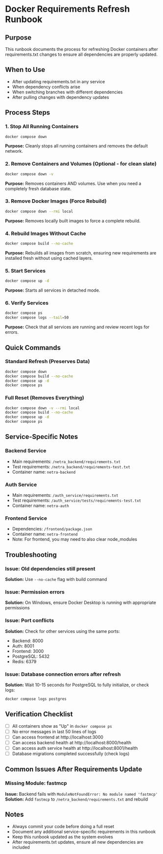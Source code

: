 # Docker Requirements Refresh Runbook

## Purpose
This runbook documents the process for refreshing Docker containers after requirements.txt changes to ensure all dependencies are properly updated.

## When to Use
- After updating requirements.txt in any service
- When dependency conflicts arise
- When switching branches with different dependencies
- After pulling changes with dependency updates

## Process Steps

### 1. Stop All Running Containers
```bash
docker compose down
```
**Purpose:** Cleanly stops all running containers and removes the default network.

### 2. Remove Containers and Volumes (Optional - for clean slate)
```bash
docker compose down -v
```
**Purpose:** Removes containers AND volumes. Use when you need a completely fresh database state.

### 3. Remove Docker Images (Force Rebuild)
```bash
docker compose down --rmi local
```
**Purpose:** Removes locally built images to force a complete rebuild.

### 4. Rebuild Images Without Cache
```bash
docker compose build --no-cache
```
**Purpose:** Rebuilds all images from scratch, ensuring new requirements are installed fresh without using cached layers.

### 5. Start Services
```bash
docker compose up -d
```
**Purpose:** Starts all services in detached mode.

### 6. Verify Services
```bash
docker compose ps
docker compose logs --tail=50
```
**Purpose:** Check that all services are running and review recent logs for errors.

## Quick Commands

### Standard Refresh (Preserves Data)
```bash
docker compose down
docker compose build --no-cache
docker compose up -d
docker compose ps
```

### Full Reset (Removes Everything)
```bash
docker compose down -v --rmi local
docker compose build --no-cache
docker compose up -d
docker compose ps
```

## Service-Specific Notes

### Backend Service
- Main requirements: `/netra_backend/requirements.txt`
- Test requirements: `/netra_backend/requirements-test.txt`
- Container name: `netra-backend`

### Auth Service
- Main requirements: `/auth_service/requirements.txt`
- Test requirements: `/auth_service/tests/requirements-test.txt`
- Container name: `netra-auth`

### Frontend Service
- Dependencies: `/frontend/package.json`
- Container name: `netra-frontend`
- Note: For frontend, you may need to also clear node_modules

## Troubleshooting

### Issue: Old dependencies still present
**Solution:** Use `--no-cache` flag with build command

### Issue: Permission errors
**Solution:** On Windows, ensure Docker Desktop is running with appropriate permissions

### Issue: Port conflicts
**Solution:** Check for other services using the same ports:
- Backend: 8000
- Auth: 8001  
- Frontend: 3000
- PostgreSQL: 5432
- Redis: 6379

### Issue: Database connection errors after refresh
**Solution:** Wait 10-15 seconds for PostgreSQL to fully initialize, or check logs:
```bash
docker compose logs postgres
```

## Verification Checklist

- [ ] All containers show as "Up" in `docker compose ps`
- [ ] No error messages in last 50 lines of logs
- [ ] Can access frontend at http://localhost:3000
- [ ] Can access backend health at http://localhost:8000/health
- [ ] Can access auth service health at http://localhost:8001/health
- [ ] Database migrations completed successfully (check logs)

## Common Issues After Requirements Update

### Missing Module: fastmcp
**Issue:** Backend fails with `ModuleNotFoundError: No module named 'fastmcp'`
**Solution:** Add `fastmcp` to `/netra_backend/requirements.txt` and rebuild

## Notes

- Always commit your code before doing a full reset
- Document any additional service-specific requirements in this runbook
- Keep this runbook updated as the system evolves
- After requirements.txt updates, ensure all new dependencies are included